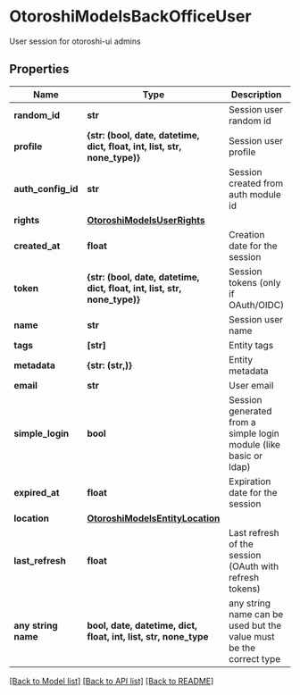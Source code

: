 # OtoroshiModelsBackOfficeUser

User session for otoroshi-ui admins

## Properties
Name | Type | Description | Notes
------------ | ------------- | ------------- | -------------
**random_id** | **str** | Session user random id | [optional] 
**profile** | **{str: (bool, date, datetime, dict, float, int, list, str, none_type)}** | Session user profile | [optional] 
**auth_config_id** | **str** | Session created from auth module id | [optional] 
**rights** | [**OtoroshiModelsUserRights**](OtoroshiModelsUserRights.md) |  | [optional] 
**created_at** | **float** | Creation date for the session | [optional] 
**token** | **{str: (bool, date, datetime, dict, float, int, list, str, none_type)}** | Session tokens (only if OAuth/OIDC) | [optional] 
**name** | **str** | Session user name | [optional] 
**tags** | **[str]** | Entity tags | [optional] 
**metadata** | **{str: (str,)}** | Entity metadata | [optional] 
**email** | **str** | User email | [optional] 
**simple_login** | **bool** | Session generated from a simple login module (like basic or ldap) | [optional] 
**expired_at** | **float** | Expiration date for the session | [optional] 
**location** | [**OtoroshiModelsEntityLocation**](OtoroshiModelsEntityLocation.md) |  | [optional] 
**last_refresh** | **float** | Last refresh of the session (OAuth with refresh tokens) | [optional] 
**any string name** | **bool, date, datetime, dict, float, int, list, str, none_type** | any string name can be used but the value must be the correct type | [optional]

[[Back to Model list]](../README.md#documentation-for-models) [[Back to API list]](../README.md#documentation-for-api-endpoints) [[Back to README]](../README.md)


